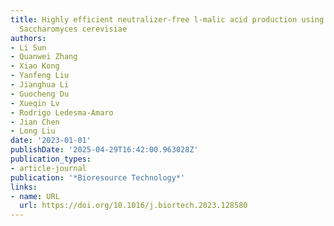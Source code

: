 ```yaml
---
title: Highly efficient neutralizer-free l-malic acid production using engineered
  Saccharomyces cerevisiae
authors:
- Li Sun
- Quanwei Zhang
- Xiao Kong
- Yanfeng Liu
- Jianghua Li
- Guocheng Du
- Xueqin Lv
- Rodrigo Ledesma‐Amaro
- Jian Chen
- Long Liu
date: '2023-01-01'
publishDate: '2025-04-29T16:42:00.963028Z'
publication_types:
- article-journal
publication: '*Bioresource Technology*'
links:
- name: URL
  url: https://doi.org/10.1016/j.biortech.2023.128580
---
```


